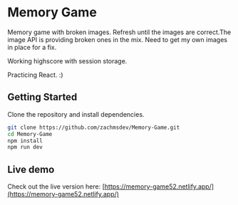 
# Memory Game

Memory game with broken images. Refresh until the images are correct.The image API is providing broken ones in the mix. Need to get my
own images in place for a fix. 

Working highscore with session storage. 

Practicing React. :)

## Getting Started

Clone the repository and install dependencies.

```bash
git clone https://github.com/zachmsdev/Memory-Game.git
cd Memory-Game
npm install
npm run dev
```

## Live demo

Check out the live version here: [https://memory-game52.netlify.app/](https://memory-game52.netlify.app/)







